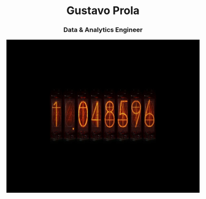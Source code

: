 <h1 align="center">Gustavo Prola</h1>
<h3 align="center">Data & Analytics Engineer</h3>

<p align="center">
  <img src="medidor_divergencia.jpg" alt="alo" height='400px' width='800px'/>
</p>
